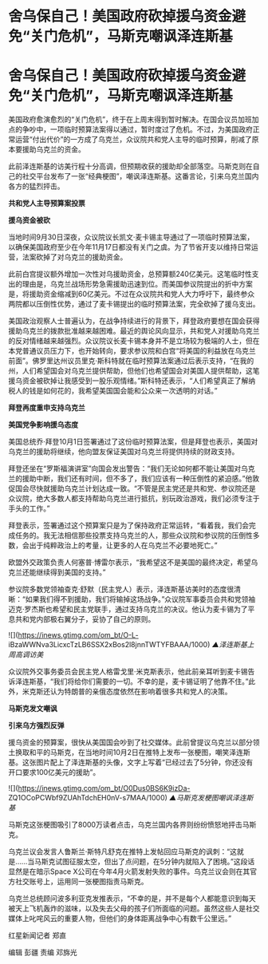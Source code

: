 # 舍乌保自己！美国政府砍掉援乌资金避免“关门危机”，马斯克嘲讽泽连斯基

# 舍乌保自己！美国政府砍掉援乌资金避免“关门危机”，马斯克嘲讽泽连斯基

美国政府愈演愈烈的“关门危机”，终于在上周末得到暂时解决。在国会议员加班加点的争吵中，一项临时预算法案得以通过，暂时度过了危机。不过，为美国政府正常运营“付出代价”的一方成了乌克兰，众议院共和党人主导的临时预算，削减了原本要援助乌克兰的资金。

此前泽连斯基的访美行程十分高调，但预期收获的援助却全部落空。马斯克则在自己的社交平台发布了一张“经典梗图”，嘲讽泽连斯基。这番言论，引来乌克兰国内各方的猛烈抨击。

**共和党人主导预算案投票**

**援乌资金被砍**

当地时间9月30日深夜，众议院议长凯文·麦卡锡主导通过了一项临时预算法案，以确保美国政府至少在今年11月17日都没有关门之虞。为了节省开支以维持日常运营，法案砍掉了对乌克兰的援助资金。

此前白宫提议额外增加一次性对乌援助资金，总预算额240亿美元。这笔临时性支出的理由是，乌克兰战场形势急需援助迅速到位。而美国参议院提出的折中方案是，将援助资金缩减到60亿美元。不过在众议院共和党人大力呼吁下，最终参众两院都以压倒性优势，通过了麦卡锡提出的临时预算法案，完全砍掉了援乌支出。

美国政治观察人士普遍认为，在战争持续进行的背景下，拜登政府要想在国会获得援助乌克兰的拨款批准越来越困难。最近的舆论风向显示，共和党人对援助乌克兰的反对情绪越来越强烈。众议院议长麦卡锡本身并不是立场较为极端的人士，但在本党普通议员压力下，也开始转向，要求参议院和白宫“将美国的利益放在乌克兰前面”。佛罗里达州议员里克·斯科特就在临时预算法案通过后表示支持，“在我的州，人们希望国会对乌克兰提供帮助，但他们也希望国会对美国人提供帮助，这笔援乌资金被砍掉让我感受到一股乐观情绪。”斯科特还表示，“人们希望真正了解纳税人的钱是如何花的，我希望美国国会能和公众来一次透明的对话。”

**拜登再度重申支持乌克兰**

**美国党争影响援乌态度**

美国总统乔·拜登10月1日签署通过了这份临时预算法案，但是拜登也表示，美国对乌克兰的援助将继续，他向盟友保证美国对乌克兰将提供持续的财政支持。

拜登还坐在“罗斯福演讲室”向国会发出警告：“我们无论如何都不能让美国对乌克兰的援助中断，我们还有时间，但不多了，我们应该有一种压倒性的紧迫感。”他敦促国会尽快就援助乌克兰计划达成一致。“不管是民主党还是共和党、参议院还是众议院，绝大多数人都支持帮助乌克兰进行抵抗，别玩政治游戏，我们必须专注于手头的工作。”

拜登表示，签署通过这个预算案只是为了保持政府正常运转，“看着我，我们会完成任务的。我无法相信那些投票支持乌克兰的人，那些众议院和参议院的压倒性多数，会出于纯粹政治上的考量，让更多的人在乌克兰不必要地死亡。”

欧盟外交政策负责人何塞普·博雷尔表示，“我希望这不是美国的最终决定，希望乌克兰还能继续得到美国的支持。”

参议院多数党领袖查克·舒默（民主党人）表示，泽连斯基访美时的态度很清晰：“如果我们得不到援助，我们将输掉这场战争。”众议院军事委员会共和党领袖迈克·罗杰斯也希望和民主党联手，通过支持乌克兰的决议。他认为麦卡锡为了平息共和党内部极右翼分子，妥协了自己的原则。

![](https://inews.gtimg.com/om_bt/O-L-
iBzaWWNva3LicxcTzLB6SSX2xBos2l8jnnTWTYFBAAA/1000) _▲泽连斯基上周高调访美_

众议院外交事务委员会民主党人格雷戈里·米克斯表示，他此前亲耳听到麦卡锡告诉泽连斯基，“我们将给你们需要的一切。不幸的是，麦卡锡证明了他靠不住。”此外，米克斯还认为特朗普的亲俄态度依然在影响着很多共和党人的决策。

**马斯克发文嘲讽**

**引来乌方强烈反弹**

援乌资金的预算案，很快从美国国会吵到了社交媒体。此前曾提议乌克兰以部分领土换取和平的马斯克，在当地时间10月2日在推特上发布一张梗图，嘲笑泽连斯基。这张图片配上了泽连斯基的头像，文字上写着“已经过去了5分钟，你还没有开口要求100亿美元的援助”。

![](https://inews.gtimg.com/om_bt/O0Dus0BS6K9izDa-
ZQ1OCoPCWbf9ZUAhTdchEH0nV-s7MAA/1000) _▲马斯克发梗图嘲讽泽连斯基_

马斯克这张梗图吸引了8000万读者点击，乌克兰国内各界则纷纷愤怒地抨击马斯克。

乌克兰议会发言人鲁斯兰·斯特凡舒克在推特上发帖回应马斯克的讽刺：“这就是……当马斯克试图征服太空，但出了点问题，在5分钟内就陷入了困境。”这段话显然是在暗示Space
X公司在今年4月火箭发射失败的事件。乌克兰议会则在其官方社交账号上，运用同一张梗图指责马斯克。

乌克兰总统顾问波多利亚克发推表示，“不幸的是，并不是每个人都能意识到每天被天上飞机轰炸的滋味，以及失去父母的孩子们所面临的问题。虽然这些人是社交媒体上叱咤风云的重要人物，但他们的身体距离战争中心有数千公里远。”

红星新闻记者 郑直

编辑 彭疆 责编 邓旆光

